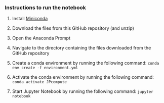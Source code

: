 ### Instructions to run the notebook

1. Install [Miniconda](https://docs.conda.io/en/latest/miniconda.html)

2. Download the files from this GitHub repository (and unzip)

3. Open the Anaconda Prompt

4. Navigate to the directory containing the files downloaded from the GitHub repository

5. Create a conda environment by running the following command: `conda env create -f environment.yml`

6. Activate the conda environment by running the following command: `conda activate JPcompute`

7. Start Jupyter Notebook by running the following command: `jupyter notebook`